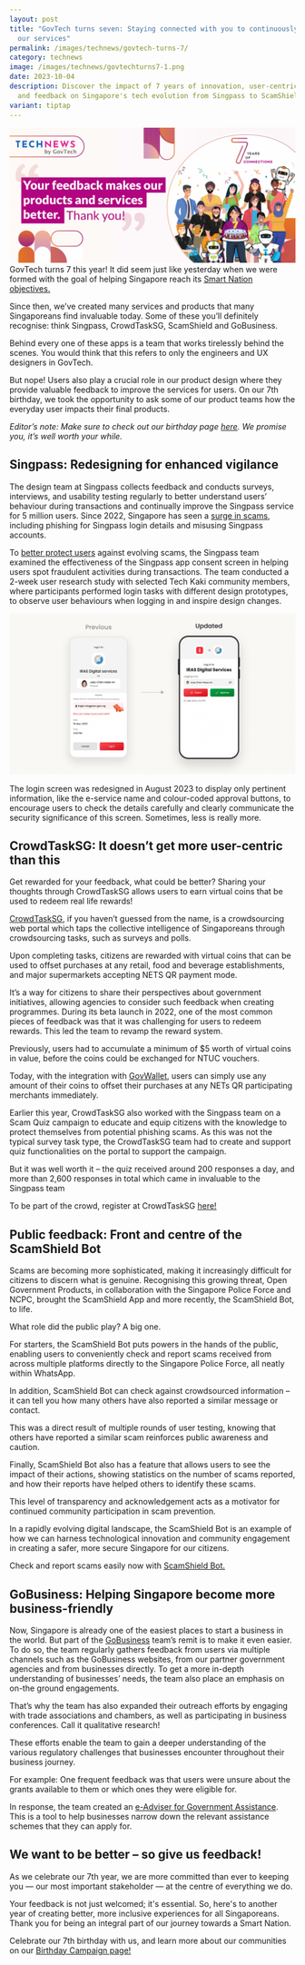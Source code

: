 ```yaml
---
layout: post
title: "GovTech turns seven: Staying connected with you to continuously improve
  our services"
permalink: /images/technews/govtech-turns-7/
category: technews
image: /images/technews/govtechturns7-1.png
date: 2023-10-04
description: Discover the impact of 7 years of innovation, user-centric design
  and feedback on Singapore's tech evolution from Singpass to ScamShield.
variant: tiptap
---
```

![Thank you!](/images/technews/govtechturns7-1.png)
GovTech turns 7 this year! It did seem just like yesterday when we were formed with the goal of helping Singapore reach its [Smart Nation objectives.](https://www.tech.gov.sg/who-we-are/our-role/)

Since then, we’ve created many services and products that many Singaporeans find invaluable today. Some of these you’ll definitely recognise: think Singpass, CrowdTaskSG, ScamShield and GoBusiness. 

Behind every one of these apps is a team that works tirelessly behind the scenes. You would think that this refers to only the engineers and UX designers in GovTech. 

But nope! Users also play a crucial role in our product design where they provide valuable feedback to improve the services for users.
On our 7th birthday, we took the opportunity to ask some of our product teams how the everyday user impacts their final products. 

*Editor’s note: Make sure to check out our birthday page [here](https://go.gov.sg/gt7-article). We promise you, it’s well worth your while.*

## Singpass: Redesigning for enhanced vigilance 
The design team at Singpass collects feedback and conducts surveys, interviews, and usability testing regularly to better understand users’ behaviour during transactions and continually improve the Singpass service for 5 million users.
Since 2022, Singapore has seen a [surge in scams](https://www.police.gov.sg/media-room/news/20221002_advisory_on_phishing_scams_involving_singpass), including phishing for Singpass login details and misusing Singpass accounts. 

To [better protect users](https://www.singpass.gov.sg/main/security/) against evolving scams, the Singpass team examined the effectiveness of the Singpass app consent screen in helping users spot fraudulent activities during transactions.
The team conducted a 2-week user research study with selected Tech Kaki community members, where participants performed login tasks with different design prototypes, to observe user behaviours when logging in and inspire design changes.

![Singpass login screen](/images/technews/govtechturns7-2.png)

The login screen was redesigned in August 2023 to display only pertinent information, like the e-service name and colour-coded approval buttons, to encourage users to check the details carefully and clearly communicate the security significance of this screen. Sometimes, less is really more.


## CrowdTaskSG: It doesn’t get more user-centric than this
Get rewarded for your feedback, what could be better? Sharing your thoughts through CrowdTaskSG allows users to earn virtual coins that be used to redeem real life rewards!

[CrowdTaskSG](https://www.crowdtask.gov.sg/), if you haven’t guessed from the name, is a crowdsourcing web portal which taps the collective intelligence of Singaporeans through crowdsourcing tasks, such as surveys and polls. 

Upon completing tasks, citizens are rewarded with virtual coins that can be used to offset purchases at any retail, food and beverage establishments, and major supermarkets accepting NETS QR payment mode.

It’s a way for citizens to share their perspectives about government initiatives, allowing agencies to consider such feedback when creating programmes.
During its beta launch in 2022, one of the most common pieces of feedback was that it was challenging for users to redeem rewards. This led the team to revamp the reward system. 

Previously, users had to accumulate a minimum of $5 worth of virtual coins in value, before the coins could be exchanged for NTUC vouchers. 

Today, with the integration with [GovWallet](https://www.wallet.gov.sg/), users can simply use any amount of their coins to offset their purchases at any NETs QR participating merchants immediately.

Earlier this year, CrowdTaskSG also worked with the Singpass team on a Scam Quiz campaign to educate and equip citizens with the knowledge to protect themselves from potential phishing scams. 
As this was not the typical survey task type, the CrowdTaskSG team had to create and support quiz functionalities on the portal to support the campaign. 

But it was well worth it – the quiz received around 200 responses a day, and more than 2,600 responses in total which came in invaluable to the Singpass team  

To be part of the crowd, register at CrowdTaskSG [here!](https://www.crowdtask.gov.sg/)


## Public feedback: Front and centre of the ScamShield Bot
Scams are becoming more sophisticated, making it increasingly difficult for citizens to discern what is genuine. Recognising this growing threat, Open Government Products, in collaboration with the Singapore Police Force and NCPC, brought the ScamShield App and more recently, the ScamShield Bot, to life.

What role did the public play? A big one. 

For starters, the ScamShield Bot puts powers in the hands of the public, enabling users to conveniently check and report scams received from across multiple platforms directly to the Singapore Police Force, all neatly within WhatsApp. 

In addition, ScamShield Bot can check against crowdsourced information – it can tell you how many others have also reported a similar message or contact.  

This was a direct result of multiple rounds of user testing, knowing that others have reported a similar scam reinforces public awareness and caution.

Finally, ScamShield Bot also has a feature that allows users to see the impact of their actions, showing statistics on the number of scams reported, and how their reports have helped others to identify these scams.

This level of transparency and acknowledgement acts as a motivator for continued community participation in scam prevention.

In a rapidly evolving digital landscape, the ScamShield Bot is an example of how we can harness technological innovation and community engagement in creating a safer, more secure Singapore for our citizens.

Check and report scams easily now with [ScamShield Bot.](https://go.gov.sg/scamshield-bot)

## GoBusiness: Helping Singapore become more business-friendly 
Now, Singapore is already one of the easiest places to start a business in the world. But part of the [GoBusiness](https://www.gobusiness.gov.sg/) team’s remit is to make it even easier. 
To do so, the team regularly gathers feedback from users via multiple channels such as the GoBusiness websites, from our partner government agencies and from businesses directly. 
To get a more in-depth understanding of businesses’ needs, the team also place an emphasis on on-the ground engagements.  

That’s why the team has also expanded their outreach efforts by engaging with trade associations and chambers, as well as participating in business conferences. Call it qualitative research!

These efforts enable the team to gain a deeper understanding of the various regulatory challenges that businesses encounter throughout their business journey.

For example: One frequent feedback was that users were unsure about the grants available to them or which ones they were eligible for. 

In response, the team created an [e-Adviser for Government Assistance](https://www.gobusiness.gov.sg/gov-assist/#:~:text=Find%20out%20with%20e%2DAdviser,needs%20to%20get%20our%20recommendations.). This is a tool to help businesses narrow down the relevant assistance schemes that they can apply for.


## We want to be better – so give us feedback! 
As we celebrate our 7th year, we are more committed than ever to keeping you — our most important stakeholder — at the centre of everything we do. 

Your feedback is not just welcomed; it's essential. So, here's to another year of creating better, more inclusive experiences for all Singaporeans. 
Thank you for being an integral part of our journey towards a Smart Nation. 

Celebrate our 7th birthday with us, and learn more about our communities on our [Birthday Campaign page!](https://go.gov.sg/gt7-article)